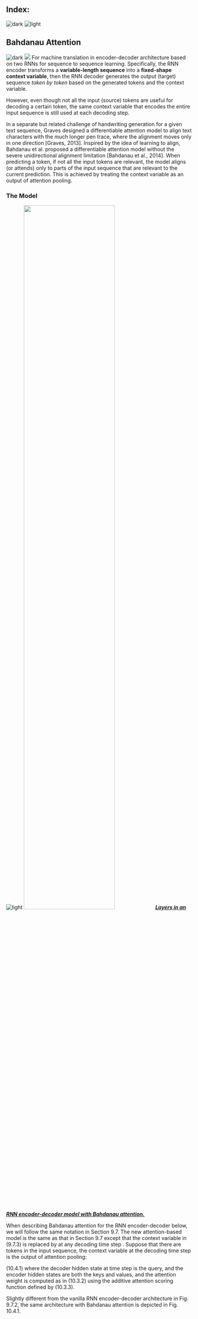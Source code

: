 ## Index:
![dark](https://user-images.githubusercontent.com/12748752/141935752-90492d2e-7904-4f9f-a5a1-c4e59ddc3a33.png)
![light](https://user-images.githubusercontent.com/12748752/141935760-406edb8f-cb9b-4e30-9b69-9153b52c28b4.png)

## Bahdanau Attention
![dark](https://user-images.githubusercontent.com/12748752/141935752-90492d2e-7904-4f9f-a5a1-c4e59ddc3a33.png)
<img src="https://user-images.githubusercontent.com/12748752/168195356-8a08298c-9157-4656-9464-0dd4f7d56145.png" />
For machine translation in encoder-decoder architecture based on two RNNs for sequence to sequence learning. Specifically, the RNN encoder transforms a **variable-length sequence** into a **fixed-shape context variable**, then the RNN decoder generates the output (target) sequence _token by token_ based on the generated tokens and the context variable. 

However, even though not all the input (source) tokens are useful for decoding a certain token, the same context variable that encodes the entire input sequence is still used at each decoding step.

In a separate but related challenge of handwriting generation for a given text sequence, Graves designed a differentiable attention model to align text characters with the much longer pen trace, where the alignment moves only in one direction [Graves, 2013]. Inspired by the idea of learning to align, Bahdanau et al. proposed a differentiable attention model without the severe unidirectional alignment limitation [Bahdanau et al., 2014]. When predicting a token, if not all the input tokens are relevant, the model aligns (or attends) only to parts of the input sequence that are relevant to the current prediction. This is achieved by treating the context variable as an output of attention pooling.

### The Model
![light](https://user-images.githubusercontent.com/12748752/141935760-406edb8f-cb9b-4e30-9b69-9153b52c28b4.png)
<img src="https://user-images.githubusercontent.com/12748752/169920322-0f8f15d3-ec11-4769-bca3-f9d33b273210.png" width=70% />
<ins><b><i>Layers in an RNN encoder-decoder model with Bahdanau attention.</i></b></ins>

When describing Bahdanau attention for the RNN encoder-decoder below, we will follow the same notation in Section 9.7. The new attention-based model is the same as that in Section 9.7 except that the context variable  in (9.7.3) is replaced by  at any decoding time step . Suppose that there are  tokens in the input sequence, the context variable at the decoding time step  is the output of attention pooling:

(10.4.1)
where the decoder hidden state  at time step  is the query, and the encoder hidden states  are both the keys and values, and the attention weight  is computed as in (10.3.2) using the additive attention scoring function defined by (10.3.3).

Slightly different from the vanilla RNN encoder-decoder architecture in Fig. 9.7.2, the same architecture with Bahdanau attention is depicted in Fig. 10.4.1.

